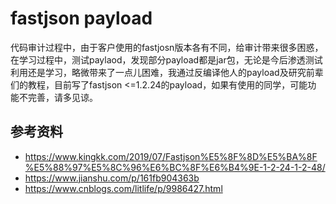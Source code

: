 # fastjson payload
代码审计过程中，由于客户使用的fastjosn版本各有不同，给审计带来很多困惑，
在学习过程中，测试paylaod，发现部分payload都是jar包，无论是今后渗透测试
利用还是学习，略微带来了一点儿困难，我通过反编译他人的payload及研究前辈
们的教程，目前写了fastjson <=1.2.24的payload，如果有使用的同学，可能功
能不完善，请多见谅。


## 参考资料
* https://www.kingkk.com/2019/07/Fastjson%E5%8F%8D%E5%BA%8F%E5%88%97%E5%8C%96%E6%BC%8F%E6%B4%9E-1-2-24-1-2-48/
* https://www.jianshu.com/p/161fb904363b
* https://www.cnblogs.com/litlife/p/9986427.html
